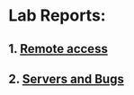 # Lab Reports:


## 1. [Remote access](https://ryanvb17.github.io/cse15l-lab-reports/Lab1.html)

## 2. [Servers and Bugs](https://ryanvb17.github.io/cse15l-lab-reports/Lab2.html)

